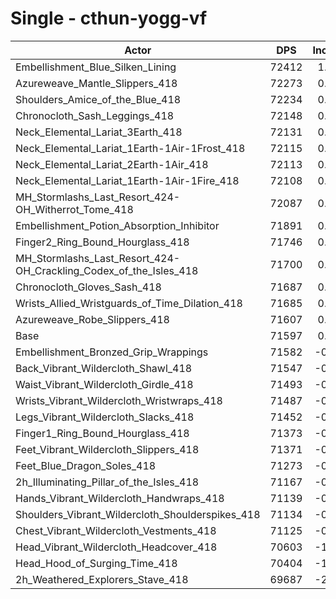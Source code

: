 # Single - cthun-yogg-vf
| Actor | DPS | Increase |
|---|:---:|:---:|
|Embellishment_Blue_Silken_Lining|72412|1.14%|
|Azureweave_Mantle_Slippers_418|72273|0.94%|
|Shoulders_Amice_of_the_Blue_418|72234|0.89%|
|Chronocloth_Sash_Leggings_418|72148|0.77%|
|Neck_Elemental_Lariat_3Earth_418|72131|0.75%|
|Neck_Elemental_Lariat_1Earth-1Air-1Frost_418|72115|0.72%|
|Neck_Elemental_Lariat_2Earth-1Air_418|72113|0.72%|
|Neck_Elemental_Lariat_1Earth-1Air-1Fire_418|72108|0.71%|
|MH_Stormlashs_Last_Resort_424-OH_Witherrot_Tome_418|72087|0.68%|
|Embellishment_Potion_Absorption_Inhibitor|71891|0.41%|
|Finger2_Ring_Bound_Hourglass_418|71746|0.21%|
|MH_Stormlashs_Last_Resort_424-OH_Crackling_Codex_of_the_Isles_418|71700|0.14%|
|Chronocloth_Gloves_Sash_418|71687|0.13%|
|Wrists_Allied_Wristguards_of_Time_Dilation_418|71685|0.12%|
|Azureweave_Robe_Slippers_418|71607|0.01%|
|Base|71597|0.00%|
|Embellishment_Bronzed_Grip_Wrappings|71582|-0.02%|
|Back_Vibrant_Wildercloth_Shawl_418|71547|-0.07%|
|Waist_Vibrant_Wildercloth_Girdle_418|71493|-0.14%|
|Wrists_Vibrant_Wildercloth_Wristwraps_418|71487|-0.15%|
|Legs_Vibrant_Wildercloth_Slacks_418|71452|-0.20%|
|Finger1_Ring_Bound_Hourglass_418|71373|-0.31%|
|Feet_Vibrant_Wildercloth_Slippers_418|71371|-0.32%|
|Feet_Blue_Dragon_Soles_418|71273|-0.45%|
|2h_Illuminating_Pillar_of_the_Isles_418|71167|-0.60%|
|Hands_Vibrant_Wildercloth_Handwraps_418|71139|-0.64%|
|Shoulders_Vibrant_Wildercloth_Shoulderspikes_418|71134|-0.65%|
|Chest_Vibrant_Wildercloth_Vestments_418|71125|-0.66%|
|Head_Vibrant_Wildercloth_Headcover_418|70603|-1.39%|
|Head_Hood_of_Surging_Time_418|70404|-1.67%|
|2h_Weathered_Explorers_Stave_418|69687|-2.67%|
